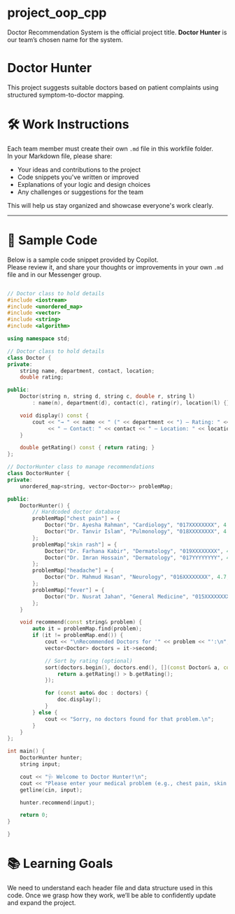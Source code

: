 # project_oop_cpp  
Doctor Recommendation System is the official project title. **Doctor Hunter** is our team’s chosen name for the system.

# Doctor Hunter  
This project suggests suitable doctors based on patient complaints using structured symptom-to-doctor mapping.

# 🛠️ Work Instructions

Each team member must create their own `.md` file in this workfile folder.  
In your Markdown file, please share:

- Your ideas and contributions to the project
- Code snippets you've written or improved
- Explanations of your logic and design choices
- Any challenges or suggestions for the team

This will help us stay organized and showcase everyone's work clearly.

---

# 📄 Sample Code

Below is a sample code snippet provided by Copilot.  
Please review it, and share your thoughts or improvements in your own `.md` file and in our Messenger group.

````c++

// Doctor class to hold details
#include <iostream>
#include <unordered_map>
#include <vector>
#include <string>
#include <algorithm>

using namespace std;

// Doctor class to hold details
class Doctor {
private:
    string name, department, contact, location;
    double rating;

public:
    Doctor(string n, string d, string c, double r, string l)
        : name(n), department(d), contact(c), rating(r), location(l) {}

    void display() const {
        cout << "→ " << name << " (" << department << ") — Rating: " << rating
             << " — Contact: " << contact << " — Location: " << location << "\n";
    }

    double getRating() const { return rating; }
};

// DoctorHunter class to manage recommendations
class DoctorHunter {
private:
    unordered_map<string, vector<Doctor>> problemMap;

public:
    DoctorHunter() {
        // Hardcoded doctor database
        problemMap["chest pain"] = {
            Doctor("Dr. Ayesha Rahman", "Cardiology", "017XXXXXXXX", 4.8, "Dhaka"),
            Doctor("Dr. Tanvir Islam", "Pulmonology", "018XXXXXXXX", 4.6, "Rajshahi")
        };
        problemMap["skin rash"] = {
            Doctor("Dr. Farhana Kabir", "Dermatology", "019XXXXXXXX", 4.9, "Chattogram"),
            Doctor("Dr. Imran Hossain", "Dermatology", "017YYYYYYYY", 4.7, "Sylhet")
        };
        problemMap["headache"] = {
            Doctor("Dr. Mahmud Hasan", "Neurology", "016XXXXXXXX", 4.7, "Sylhet")
        };
        problemMap["fever"] = {
            Doctor("Dr. Nusrat Jahan", "General Medicine", "015XXXXXXXX", 4.5, "Khulna")
        };
    }

    void recommend(const string& problem) {
        auto it = problemMap.find(problem);
        if (it != problemMap.end()) {
            cout << "\nRecommended Doctors for '" << problem << "':\n";
            vector<Doctor> doctors = it->second;

            // Sort by rating (optional)
            sort(doctors.begin(), doctors.end(), [](const Doctor& a, const Doctor& b) {
                return a.getRating() > b.getRating();
            });

            for (const auto& doc : doctors) {
                doc.display();
            }
        } else {
            cout << "Sorry, no doctors found for that problem.\n";
        }
    }
};

int main() {
    DoctorHunter hunter;
    string input;

    cout << "🩺 Welcome to Doctor Hunter!\n";
    cout << "Please enter your medical problem (e.g., chest pain, skin rash): ";
    getline(cin, input);

    hunter.recommend(input);

    return 0;
}

}
````

# 📚 Learning Goals  
We need to understand each header file and data structure used in this code. Once we grasp how they work, we’ll be able to confidently update and expand the project.

